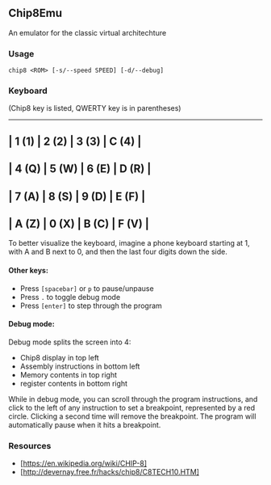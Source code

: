 Chip8Emu
--------

An emulator for the classic virtual architechture
### Usage

`chip8 <ROM> [-s/--speed SPEED] [-d/--debug]`

### Keyboard

(Chip8 key is listed, QWERTY key is in parentheses)

---------------------------------
| 1 (1) | 2 (2) | 3 (3) | C (4) |
---------------------------------
| 4 (Q) | 5 (W) | 6 (E) | D (R) |
---------------------------------
| 7 (A) | 8 (S) | 9 (D) | E (F) |
----------------------------------
| A (Z) | 0 (X) | B (C) | F (V) |
---------------------------------

To better visualize the keyboard, imagine a phone keyboard
starting at 1, with A and B next to 0, and then the last four 
digits down the side.

#### Other keys:
- Press `[spacebar]` or `p` to pause/unpause
- Press `.` to toggle debug mode
- Press `[enter]` to step through the program

#### Debug mode:

Debug mode splits the screen into 4:
- Chip8 display in top left
- Assembly instructions in bottom left
- Memory contents in top right
- register contents in bottom right

While in debug mode, you can scroll through the program instructions, and click to the left of any instruction to set a breakpoint, represented by a red circle. Clicking a second time
will remove the breakpoint. The program will automatically pause when it hits a breakpoint.

### Resources

- [https://en.wikipedia.org/wiki/CHIP-8]
- [http://devernay.free.fr/hacks/chip8/C8TECH10.HTM]


